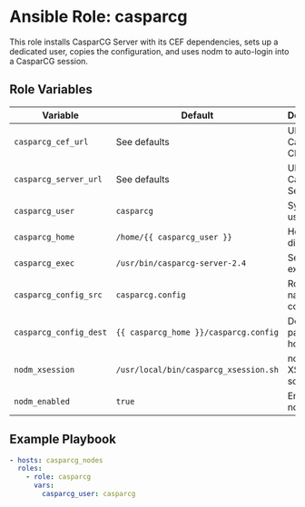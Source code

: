 # Ansible Role: casparcg

This role installs CasparCG Server with its CEF dependencies, sets up a dedicated user, copies the configuration, and uses nodm to auto-login into a CasparCG session.

## Role Variables

| Variable                | Default                              | Description                   |
|-------------------------|--------------------------------------|-------------------------------|
| `casparcg_cef_url`      | See defaults                         | URL to CasparCG CEF .deb      |
| `casparcg_server_url`   | See defaults                         | URL to CasparCG Server .deb   |
| `casparcg_user`         | `casparcg`                           | System user                   |
| `casparcg_home`         | `/home/{{ casparcg_user }}`          | Home directory                |
| `casparcg_exec`         | `/usr/bin/casparcg-server-2.4`       | Server executable             |
| `casparcg_config_src`   | `casparcg.config`                    | Role-file name of config      |
| `casparcg_config_dest`  | `{{ casparcg_home }}/casparcg.config`| Destination path in user home |
| `nodm_xsession`         | `/usr/local/bin/casparcg_xsession.sh`| nodm XSession script          |
| `nodm_enabled`          | `true`                               | Enable nodm                   |

## Example Playbook

```yaml
- hosts: casparcg_nodes
  roles:
    - role: casparcg
      vars:
        casparcg_user: casparcg
